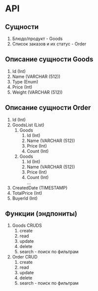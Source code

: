 # API

## Сущности

1. Блюдо/продукт - Goods 
2. Список заказов и их статус - Order

## Описание сущности Goods

1. Id (Int)
2. Name (VARCHAR (512))
3. Type (Enum)
4. Price (Int)
5. Weight (VARCHAR (512))

## Описание сущности Order

1. Id (Int)
2. GoodsList (List)
   1. Goods
      1. Id (Int)
      2. Name (VARCHAR (512))
      3. Price (Int)
      4. Count (Int)
   2. Goods
      1. Id (Int)
      2. Name (VARCHAR (512))
      3. Price (Int)
      4. Count (Int)</br>
   ...
3. CreatedDate (TIMESTAMP)
4. TotalPrice (Int)
5. BuyerId (Int)

## Функции (эндпониты)

1. Goods CRUDS
   1. create
   2. read
   3. update
   4. delete
   5. search - поиск по фильтрам
2. Order CRUD
   1. create
   2. read
   3. update
   4. delete
   5. search - поиск по фильтрам

